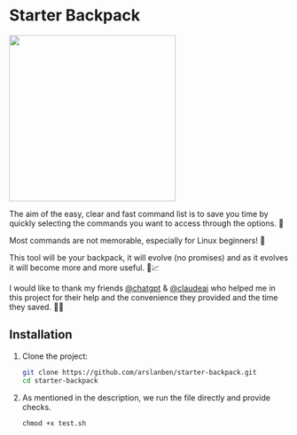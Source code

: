 # Starter Backpack

<img src="https://i.imgur.com/7prlyji.png" width="300" height="300">

The aim of the easy, clear and fast command list is to save you time by quickly selecting the commands you want to access through the options. 🚀

Most commands are not memorable, especially for Linux beginners! 🤯

This tool will be your backpack, it will evolve (no promises) and as it evolves it will become more and more useful. 🎒📈

I would like to thank my friends [@chatgpt](https://chat.openai.com/) & [@claudeai](https://claude.ai/) who helped me in this project for their help and the convenience they provided and the time they saved. 🙏🤖

## Installation

1. Clone the project:

    ```sh
    git clone https://github.com/arslanben/starter-backpack.git
    cd starter-backpack
    ```

2. As mentioned in the description, we run the file directly and provide checks.
   
    ```console
    chmod +x test.sh
    ```
